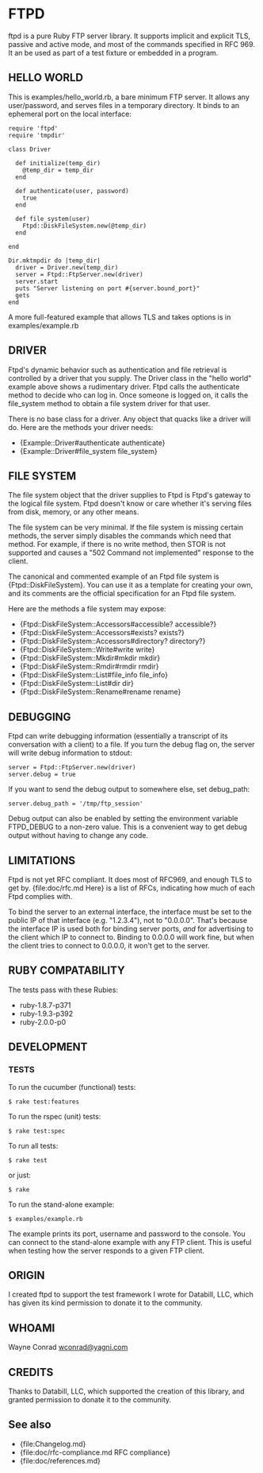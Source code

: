 # FTPD

ftpd is a pure Ruby FTP server library.  It supports implicit and
explicit TLS, passive and active mode, and most of the commands
specified in RFC 969.  It an be used as part of a test fixture or
embedded in a program.

## HELLO WORLD

This is examples/hello_world.rb, a bare minimum FTP server.  It allows
any user/password, and serves files in a temporary directory.  It
binds to an ephemeral port on the local interface:

    require 'ftpd'
    require 'tmpdir'

    class Driver

      def initialize(temp_dir)
        @temp_dir = temp_dir
      end

      def authenticate(user, password)
        true
      end

      def file_system(user)
        Ftpd::DiskFileSystem.new(@temp_dir)
      end

    end

    Dir.mktmpdir do |temp_dir|
      driver = Driver.new(temp_dir)
      server = Ftpd::FtpServer.new(driver)
      server.start
      puts "Server listening on port #{server.bound_port}"
      gets
    end

A more full-featured example that allows TLS and takes options is in
examples/example.rb

## DRIVER

Ftpd's dynamic behavior such as authentication and file retrieval is
controlled by a driver that you supply.  The Driver class in the
"hello world" example above shows a rudimentary driver.  Ftpd calls
the authenticate method to decide who can log in.  Once someone is
logged on, it calls the file_system method to obtain a file system
driver for that user.

There is no base class for a driver.  Any object that quacks like a
driver will do.  Here are the methods your driver needs:

* {Example::Driver#authenticate authenticate}
* {Example::Driver#file_system file_system}

## FILE SYSTEM

The file system object that the driver supplies to Ftpd is Ftpd's
gateway to the logical file system.  Ftpd doesn't know or care whether
it's serving files from disk, memory, or any other means.

The file system can be very minimal.  If the file system is missing
certain methods, the server simply disables the commands which need
that method.  For example, if there is no write method, then STOR is
not supported and causes a "502 Command not implemented" response to
the client.

The canonical and commented example of an Ftpd file system is
{Ftpd::DiskFileSystem}.  You can use it as a template for creating
your own, and its comments are the official specification for an Ftpd
file system.

Here are the methods a file system may expose:

* {Ftpd::DiskFileSystem::Accessors#accessible? accessible?}
* {Ftpd::DiskFileSystem::Accessors#exists? exists?}
* {Ftpd::DiskFileSystem::Accessors#directory? directory?}
* {Ftpd::DiskFileSystem::Write#write write}
* {Ftpd::DiskFileSystem::Mkdir#mkdir mkdir}
* {Ftpd::DiskFileSystem::Rmdir#rmdir rmdir}
* {Ftpd::DiskFileSystem::List#file_info file_info}
* {Ftpd::DiskFileSystem::List#dir dir}
* {Ftpd::DiskFileSystem::Rename#rename rename}

## DEBUGGING

Ftpd can write debugging information (essentially a transcript of its
conversation with a client) to a file.  If you turn the debug flag on,
the server will write debug information to stdout:

    server = Ftpd::FtpServer.new(driver)
    server.debug = true

If you want to send the debug output to somewhere else, set
debug_path:

    server.debug_path = '/tmp/ftp_session'

Debug output can also be enabled by setting the environment variable
FTPD_DEBUG to a non-zero value.  This is a convenient way to get debug
output without having to change any code.

## LIMITATIONS

Ftpd is not yet RFC compliant.  It does most of RFC969, and enough TLS
to get by.  {file:doc/rfc.md Here} is a list of RFCs, indicating how
much of each Ftpd complies with.

To bind the server to an external interface, the interface must be set
to the public IP of that interface (e.g. "1.2.3.4"), not to "0.0.0.0".
That's because the interface IP is used both for binding server ports,
_and_ for advertising to the client which IP to connect to.  Binding
to 0.0.0.0 will work fine, but when the client tries to connect to
0.0.0.0, it won't get to the server.

## RUBY COMPATABILITY

The tests pass with these Rubies:

* ruby-1.8.7-p371
* ruby-1.9.3-p392
* ruby-2.0.0-p0

## DEVELOPMENT

### TESTS

To run the cucumber (functional) tests:

    $ rake test:features

To run the rspec (unit) tests:

    $ rake test:spec

To run all tests:

    $ rake test

or just:

    $ rake

To run the stand-alone example:

    $ examples/example.rb

The example prints its port, username and password to the console.
You can connect to the stand-alone example with any FTP client.  This
is useful when testing how the server responds to a given FTP client.

## ORIGIN

I created ftpd to support the test framework I wrote for Databill,
LLC, which has given its kind permission to donate it to the
community.

## WHOAMI

Wayne Conrad <wconrad@yagni.com>

## CREDITS

Thanks to Databill, LLC, which supported the creation of this library,
and granted permission to donate it to the community.

## See also

* {file:Changelog.md}
* {file:doc/rfc-compliance.md RFC compliance}
* {file:doc/references.md}
